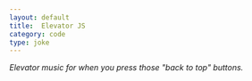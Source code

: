 ```yaml
---
layout: default
title:  Elevator JS
category: code
type: joke
---
```


*Elevator music for when you press those "back to top" buttons.*


